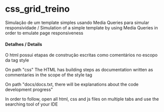 # css_grid_treino
Simulação de um template simples usando Media Queries para simular responsividade / Simulation of a simple template by using Media Queries in order to emulate page responsiveness

<h4>Detalhes / Details</h4>
<p>O html possui etapas de construção escritas como comentários no escopo da tag style</p>
<p>On path "css" The HTML has building steps as documentation written as commentaries in the scope of the style tag</p>
<p>On path "docs/docs.txt, there will be explanations about the code development progress"</p>
<p>In order to follow, open all html, css and js files on multiple tabs and use the searching tool of your IDE</p>
